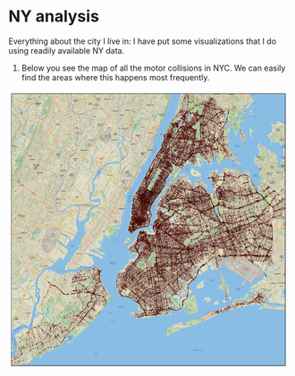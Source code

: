 # NY analysis
Everything about the city I live in: I have put some visualizations that I do using readily available NY data.

1. Below you see the map of all the motor collisions in NYC. We can easily find the areas where this happens most frequently.
<img src="https://github.com/LeenaShekhar/NY_analysis/blob/master/collision.png" alt="Literacy graph" width="500" height="500">
